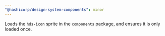 ```yaml
---
"@hashicorp/design-system-components": minor
---
```


Loads the `hds-icon` sprite in the `components` package, and ensures it is only loaded once.
